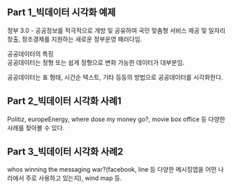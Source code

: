 ## Part 1_빅데이터 시각화 예제
정부 3.0 - 공공정보를 적극적으로 개방 및 공유하여 국민 맞춤형 서비스 제공 및 일자리창출, 창조경제를 지원하는 새로운 정부운영 패러다임.  

공공데이터의 특징  
공공데이터는 정형 또는 쉽게 정형으로 변화 가능한 데이터가 대부분임.  

공공데이터는 표 형태, 시간순 텍스트, 기타 등등의 방법으로 공공데이터를 시각화한다.


## Part 2_빅데이터 시각화 사례1

Politiz, europeEnergy, where dose my money go?, movie box office 등 다양한 사례를 찾아볼 수 있다.

## Part 3_빅데이터 시각화 사례2

whos winning the messaging war?(facebook, line 등 다양한 메시징앱을 어떤 나라에서 주로 사용하고 있는지), wind map 등. 